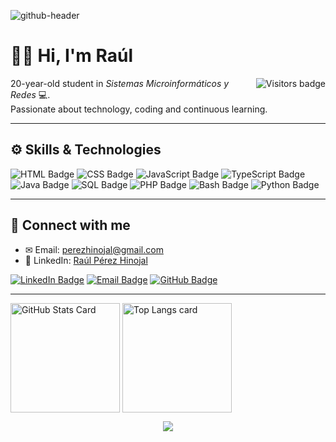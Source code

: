 ![github-header](https://github.com/user-attachments/assets/e05a1170-a29a-4bea-8acc-b67ac07f2a8e)

# 👋🏼 Hi, I'm Raúl

<img align="right" src="https://komarev.com/ghpvc/?username=TU_USUARIO_GITHUB&style=flat-square&color=blue" alt="Visitors badge" />

20-year-old student in *Sistemas Microinformáticos y Redes* 💻.  
Passionate about technology, coding and continuous learning.  

---

## ⚙️ Skills & Technologies

![HTML Badge](https://img.shields.io/badge/HTML5-E34F26?style=for-the-badge&logo=html5&logoColor=white)
![CSS Badge](https://img.shields.io/badge/CSS3-1572B6?style=for-the-badge&logo=css3&logoColor=white)
![JavaScript Badge](https://img.shields.io/badge/JavaScript-F7DF1E?style=for-the-badge&logo=javascript&logoColor=white)
![TypeScript Badge](https://img.shields.io/badge/TypeScript-007ACC?style=for-the-badge&logo=typescript&logoColor=white)
![Java Badge](https://img.shields.io/badge/Java-ED8B00?style=for-the-badge&logo=openjdk&logoColor=white)
![SQL Badge](https://img.shields.io/badge/SQL-003B57?style=for-the-badge&logo=database&logoColor=white)
![PHP Badge](https://img.shields.io/badge/PHP-777BB4?style=for-the-badge&logo=php&logoColor=white)
![Bash Badge](https://img.shields.io/badge/Bash-121011?style=for-the-badge&logo=gnu-bash&logoColor=white)
![Python Badge](https://img.shields.io/badge/Python-3776AB?style=for-the-badge&logo=python&logoColor=white)

---

## 📧 Connect with me

- ✉ Email: [perezhinojal@gmail.com](mailto:perezhinojal@gmail.com)
- 💼 LinkedIn: [Raúl Pérez Hinojal](https://www.linkedin.com/in/raulperezhinojal)

[![LinkedIn Badge](https://img.shields.io/badge/linkedin-%231E77B5.svg?&style=for-the-badge&logo=linkedin&logoColor=white)](https://www.linkedin.com/in/raulperezhinojal)
[![Email Badge](https://img.shields.io/badge/Email-111?style=for-the-badge&logo=gmail&logoColor=white)](mailto:perezhinojal@gmail.com)
[![GitHub Badge](https://img.shields.io/badge/github-%2324292e.svg?&style=for-the-badge&logo=github&logoColor=white)](https://github.com/raulperezhinojal)

---

<!-- GITHUB STATS -->
<picture>
  <source
    srcset="https://github-readme-stats.vercel.app/api?username=raulperezhinojal&show_icons=true&bg_color=161b22&border_color=22222288&text_color=bbb"
    media="(prefers-color-scheme: dark)"
  />
  <source
    srcset="https://github-readme-stats.vercel.app/api?username=raulperezhinojal&show_icons=true&bg_color=00000000&border_color=22222288&text_color=222"
    media="(prefers-color-scheme: light), (prefers-color-scheme: no-preference)"
  />
  <img height=175 align="center" src="https://github-readme-stats.vercel.app/api?username=raulperezhinojal&show_icons=true&bg_color=00000000&border_color=22222288&text_color=bbb" alt="GitHub Stats Card" />
</picture>

<!-- TOP LANGS -->
<picture>
  <source
    srcset="https://github-readme-stats.vercel.app/api/top-langs/?username=raulperezhinojal&layout=compact&bg_color=161b22&border_color=22222288&text_color=bbb"
    media="(prefers-color-scheme: dark)"
  />
  <source
    srcset="https://github-readme-stats.vercel.app/api/top-langs/?username=raulperezhinojal&layout=compact&bg_color=00000000&border_color=22222288&text_color=222"
    media="(prefers-color-scheme: light), (prefers-color-scheme: no-preference)"
  />
  <img height=175 align="center" src="https://github-readme-stats.vercel.app/api/top-langs/?username=raulperezhinojal&layout=compact&bg_color=00000000&border_color=22222288&text_color=bbb" alt="Top Langs card" />
</picture>

<p align="center">
  <img src="https://capsule-render.vercel.app/api?type=waving&color=gradient&height=60&section=footer"/>
</p>
